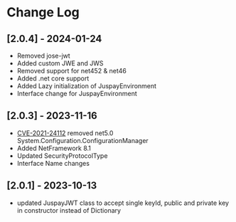 # Change Log
## [2.0.4] - 2024-01-24
- Removed jose-jwt
- Added custom JWE and JWS
- Removed support for net452 & net46
- Added .net core support
- Added Lazy initialization of JuspayEnvironment
- Interface change for JuspayEnvironment

## [2.0.3] - 2023-11-16
- [CVE-2021-24112](https://cve.mitre.org/cgi-bin/cvename.cgi?name=CVE-2021-24112) removed net5.0 System.Configuration.ConfigurationManager
- Added NetFramework 8.1
- Updated SecurityProtocolType
- Interface Name changes

## [2.0.1] - 2023-10-13
- updated JuspayJWT class to accept single keyId, public and private key in constructor instead of Dictionary